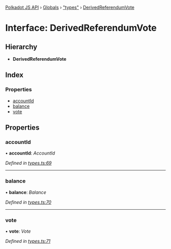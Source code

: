 [Polkadot JS API](../README.md) › [Globals](../globals.md) › ["types"](../modules/_types_.md) › [DerivedReferendumVote](_types_.derivedreferendumvote.md)

# Interface: DerivedReferendumVote

## Hierarchy

* **DerivedReferendumVote**

## Index

### Properties

* [accountId](_types_.derivedreferendumvote.md#accountid)
* [balance](_types_.derivedreferendumvote.md#balance)
* [vote](_types_.derivedreferendumvote.md#vote)

## Properties

###  accountId

• **accountId**: *AccountId*

*Defined in [types.ts:69](https://github.com/polkadot-js/api/blob/f533f51003/packages/api-derive/src/types.ts#L69)*

___

###  balance

• **balance**: *Balance*

*Defined in [types.ts:70](https://github.com/polkadot-js/api/blob/f533f51003/packages/api-derive/src/types.ts#L70)*

___

###  vote

• **vote**: *Vote*

*Defined in [types.ts:71](https://github.com/polkadot-js/api/blob/f533f51003/packages/api-derive/src/types.ts#L71)*
